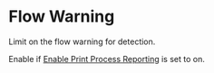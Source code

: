 # Flow Warning

Limit on the flow warning for detection.

Enable if [Enable Print Process Reporting](ppr_enable.md) is set to on.
